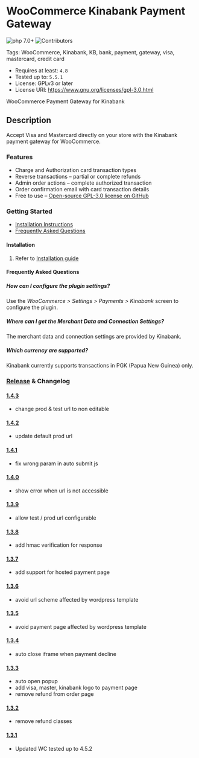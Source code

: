 # WooCommerce Kinabank Payment Gateway
 ![php 7.0+](https://img.shields.io/badge/php-7.0+-brightgreen.svg?style=flat&logo=php&labelColor=777BB4&logoColor=white&color=lightgrey) ![Contributors](https://img.shields.io/badge/Contributors-tkhconsult-brightgreen.svg?style=flat&logo=bitbucket&color=lightgrey)

Tags: WooCommerce, Kinabank, KB, bank, payment, gateway, visa, mastercard, credit card

* Requires at least: `4.8`
* Tested up to: `5.5.1`
* License: GPLv3 or later
* License URI: https://www.gnu.org/licenses/gpl-3.0.html

WooCommerce Payment Gateway for Kinabank

## Description

Accept Visa and Mastercard directly on your store with the Kinabank payment gateway for WooCommerce.

### Features 

* Charge and Authorization card transaction types
* Reverse transactions – partial or complete refunds
* Admin order actions – complete authorized transaction
* Order confirmation email with card transaction details
* Free to use – [Open-source GPL-3.0 license on GitHub](https://github.com/tkhconsult/kinawp)

### Getting Started

* [Installation Instructions](#installation)
* [Frequently Asked Questions](#frequently-asked-questions)

#### Installation

1. Refer to [Installation guide](../../blob/master/doc/)

#### Frequently Asked Questions

##### How can I configure the plugin settings?

Use the *WooCommerce > Settings > Payments > Kinabank* screen to configure the plugin.

##### Where can I get the Merchant Data and Connection Settings?

The merchant data and connection settings are provided by Kinabank.

##### Which currency are supported?

Kinabank currently supports transactions in PGK (Papua New Guinea) only.

### [Release](../../releases) & Changelog

#### [1.4.3](../../releases/tag/v1.4.3)
- change prod & test url to non editable

#### [1.4.2](../../releases/tag/v1.4.2)
- update default prod url

#### [1.4.1](../../releases/tag/v1.4.1)
- fix wrong param in auto submit js

#### [1.4.0](../../releases/tag/v1.4.0)
- show error when url is not accessible

#### [1.3.9](../../releases/tag/v1.3.9)
- allow test / prod url configurable

#### [1.3.8](../../releases/tag/v1.3.8)
- add hmac verification for response

#### [1.3.7](../../releases/tag/v1.3.7)
- add support for hosted payment page

#### [1.3.6](../../releases/tag/v1.3.6)
- avoid url scheme affected by wordpress template

#### [1.3.5](../../releases/tag/v1.3.5)
- avoid payment page affected by wordpress template

#### [1.3.4](../../releases/tag/v1.3.4)
- auto close iframe when payment decline

#### [1.3.3](../../releases/tag/v1.3.3)
- auto open popup
- add visa, master, kinabank logo to payment page
- remove refund from order page

#### [1.3.2](../../releases/tag/v1.3.2)
- remove refund classes

#### [1.3.1](../../releases/tag/v1.3.1)
- Updated WC tested up to 4.5.2